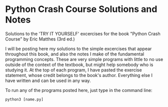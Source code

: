 # Python Crash Course Solutions and Notes
Solutions to the 'TRY IT YOURSELF' excercises for the book "Python Crash Course" by Eric Matthes (3rd ed.) 

I will be posting here my solutions to the simple excercises that appear throughout this book, and also the notes I make of the fundamental programming concepts. These are very simple programs with little to no use outside of the context of the textbook, but might help somebody who is studying it. At the top of each program, I have pasted the exercise statement, whose credit belongs to the book's author. Everything else I have written and can be used in any way.

To run any of the programs posted here, just type in the command line: 
```
python3 [name.py]
```
